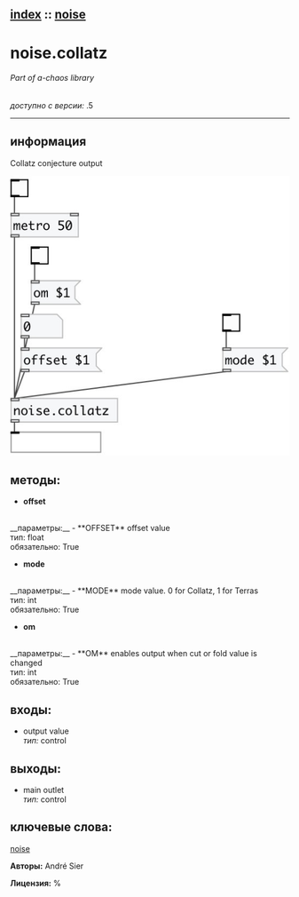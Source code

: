 [index](index.html) :: [noise](category_noise.html)
---

# noise.collatz

###### Part of a-chaos library

*доступно с версии:* .5

---


## информация
Collatz conjecture output


[![example](../examples/img/noise.collatz.jpg)](../examples/pd/noise.collatz.pd)





## методы:

* **offset**
<br>
  __параметры:__
  - **OFFSET** offset value<br>
    тип: float <br>
    обязательно: True <br>

* **mode**
<br>
  __параметры:__
  - **MODE** mode value. 0 for Collatz, 1 for Terras<br>
    тип: int <br>
    обязательно: True <br>

* **om**
<br>
  __параметры:__
  - **OM** enables output when cut or fold value is changed<br>
    тип: int <br>
    обязательно: True <br>






## входы:

* output value<br>
_тип:_ control



## выходы:

* main outlet<br>
_тип:_ control



## ключевые слова:

[noise](keywords/noise.html)






**Авторы:** André Sier




**Лицензия:** %





